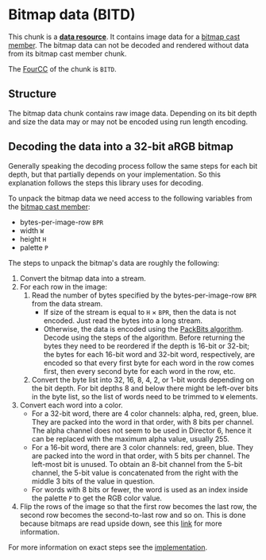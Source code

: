 # Bitmap data (BITD)

This chunk is a [**data resource**](../readme.md#resource-relationships). It contains image data for
a [bitmap cast member](./castmembers/bitmap.md). The bitmap data can not be decoded and rendered without data from its
bitmap cast member chunk.

The [FourCC](#TODO) of the chunk is `BITD`.

## Structure

The bitmap data chunk contains raw image data. Depending on its bit depth and size the data may or may not be encoded
using run length encoding.

## Decoding the data into a 32-bit aRGB bitmap

Generally speaking the decoding process follow the same steps for each bit depth, but that partially depends on your
implementation. So this explanation follows the steps this library uses for decoding.

To unpack the bitmap data we need access to the following variables from the
[bitmap cast member](./castmembers/bitmap.md):

- bytes-per-image-row `BPR`
- width `W`
- height `H`
- palette `P`

The steps to unpack the bitmap's data are roughly the following:

1. Convert the bitmap data into a stream.
1. For each row in the image:
    1. Read the number of bytes specified by the bytes-per-image-row `BPR` from the data stream.
        - If size of the stream is equal to `H` &times; `BPR`, then the data is not encoded. Just read the bytes into a
          long stream.
        - Otherwise, the data is encoded using the [PackBits algorithm](https://en.wikipedia.org/wiki/PackBits). Decode
          using the steps of the algorithm. Before returning the bytes they need to be reordered if the depth is 16-bit
          or 32-bit; the bytes for each 16-bit word and 32-bit word, respectively, are encoded so that every first byte
          for each word in the row comes first, then every second byte for each word in the row, etc.
    1. Convert the byte list into 32, 16, 8, 4, 2, or 1-bit words depending on the bit depth. For bit depths 8 and below
       there might be left-over bits in the byte list, so the list of words need to be trimmed to `W` elements.
1. Convert each word into a color.
    - For a 32-bit word, there are 4 color channels: alpha, red, green, blue. They are packed into the word in that
      order, with 8 bits per channel. The alpha channel does not seem to be used in Director 6, hence it can be replaced
      with the maximum alpha value, usually 255.
    - For a 16-bit word, there are 3 color channels: red, green, blue. They are packed into the word in that order, with
      5 bits per channel. The left-most bit is unused. To obtain an 8-bit channel from the 5-bit channel, the 5-bit
      value is concatenated from the right with the middle 3 bits of the value in question.
    - For words with 8 bits or fewer, the word is used as an index inside the palette `P` to get the RGB color value.
1. Flip the rows of the image so that the first row becomes the last row, the second row becomes the second-to-last row
   and so on. This is done because bitmaps are read upside down, see this
   [link](https://medium.com/sysf/bits-to-bitmaps-a-simple-walkthrough-of-bmp-image-format-765dc6857393) for more
   information.

For more information on exact steps see the [implementation](../../../tonguetwister/disassembler/chunks/bitmap_data.py).
